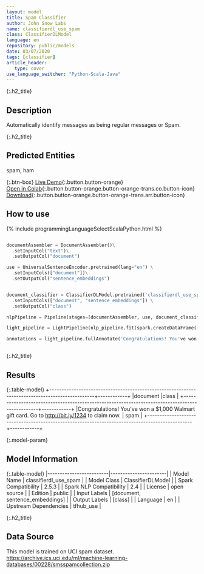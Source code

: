 ```yaml
---
layout: model
title: Spam Classifier
author: John Snow Labs
name: classifierdl_use_spam
class: ClassifierDLModel
language: en
repository: public/models
date: 03/07/2020
tags: [classifier]
article_header:
   type: cover
use_language_switcher: "Python-Scala-Java"
---
```


{:.h2_title}
## Description 
Automatically identify messages as being regular messages or Spam.

 {:.h2_title}
## Predicted Entities
spam, ham 

{:.btn-box}
[Live Demo](https://demo.johnsnowlabs.com/public/CLASSIFICATION_EN_SPAM/){:.button.button-orange}<br/>[Open in Colab](https://colab.research.google.com/github/JohnSnowLabs/spark-nlp-workshop/blob/master/tutorials/streamlit_notebooks/CLASSIFICATION_EN_SPAM.ipynb){:.button.button-orange.button-orange-trans.co.button-icon}<br/>[Download](https://s3.amazonaws.com/auxdata.johnsnowlabs.com/public/models/classifierdl_use_spam_en_2.5.3_2.4_1593783318934.zip){:.button.button-orange.button-orange-trans.arr.button-icon}<br/>

## How to use 
<div class="tabs-box" markdown="1">

{% include programmingLanguageSelectScalaPython.html %}

```python

documentAssembler = DocumentAssembler()\
  .setInputCol("text")\
  .setOutputCol("document")

use = UniversalSentenceEncoder.pretrained(lang="en") \
  .setInputCols(["document"])\
  .setOutputCol("sentence_embeddings")


document_classifier = ClassifierDLModel.pretrained('classifierdl_use_spam', 'en') \
  .setInputCols(["document", "sentence_embeddings"]) \
  .setOutputCol("class")

nlpPipeline = Pipeline(stages=[documentAssembler, use, document_classifier])

light_pipeline = LightPipeline(nlp_pipeline.fit(spark.createDataFrame([['']]).toDF("text")))

annotations = light_pipeline.fullAnnotate('Congratulations! You've won a $1,000 Walmart gift card. Go to http://bit.ly/1234 to claim now.')

```
```scala
```

</div>

{:.h2_title}
## Results
{:.table-model}
+------------------------------------------------------------------------------------------------+------------+
|document                                                                                        |class       |
+------------------------------------------------------------------------------------------------+------------+
|Congratulations! You've won a $1,000 Walmart gift card. Go to http://bit.ly/1234 to claim now.  | spam       |
+------------------------------------------------------------------------------------------------+------------+



{:.model-param}
## Model Information
{:.table-model}
|-------------------------|-----------------------|
| Model Name              | classifierdl_use_spam |
| Model Class             | ClassifierDLModel     |
| Spark Compatibility     | 2.5.3                 |
| Spark NLP Compatibility | 2.4                   |
| License                 | open source           |
| Edition                 | public                |
| Input Labels            | [document, sentence_embeddings] |
| Output Labels           | [class]          |
| Language                | en                    |
| Upstream Dependencies   | tfhub_use             |




{:.h2_title}
## Data Source
This model is trained on UCI spam dataset. https://archive.ics.uci.edu/ml/machine-learning-databases/00228/smsspamcollection.zip

